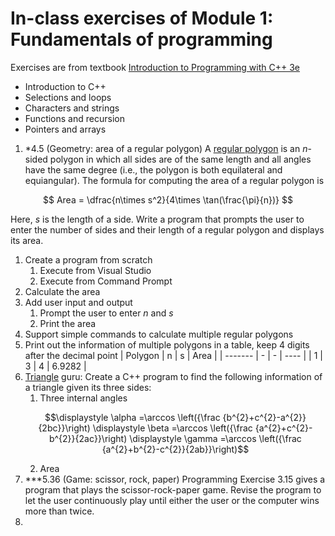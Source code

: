 # In-class exercises of Module 1: Fundamentals of programming
Exercises are from textbook [Introduction to Programming with C++ 3e](https://liveexample.pearsoncmg.com/liang/cpp3e/)

* Introduction to C++
* Selections and loops
* Characters and strings
* Functions and recursion
* Pointers and arrays

1. *4.5 (Geometry: area of a regular polygon) A [regular polygon](https://en.wikipedia.org/wiki/Regular_polygon) is an $n$-sided polygon in which all sides are of the same length and all angles have the same degree (i.e., the polygon is both equilateral and equiangular). The formula for computing the area of a regular polygon is

 $$ Area = \dfrac{n\times s^2}{4\times \tan(\frac{\pi}{n})} $$ 

Here, $s$ is the length of a side. Write a program that prompts the user to enter the number of sides and their length of a regular polygon and displays its area.
  1. Create a program from scratch
     1. Execute from Visual Studio
     2. Execute from Command Prompt
  2. Calculate the area
  3. Add user input and output
     1. Prompt the user to enter $n$ and $s$
     2. Print the area
  4. Support simple commands to calculate multiple regular polygons
  5. Print out the information of multiple polygons in a table, keep 4 digits after the decimal point
  | Polygon | n | s | Area |
  | ------- | - | - | ---- |
  | 1 | 3 | 4 | 6.9282 |
2. [Triangle](https://en.wikipedia.org/wiki/Triangle) guru: Create a C++ program to find the following information of a triangle given its three sides:
   1. Three internal angles
   ```math
   \displaystyle \alpha =\arccos \left({\frac {b^{2}+c^{2}-a^{2}}{2bc}}\right)
   \displaystyle \beta =\arccos \left({\frac {a^{2}+c^{2}-b^{2}}{2ac}}\right)
   \displaystyle \gamma =\arccos \left({\frac {a^{2}+b^{2}-c^{2}}{2ab}}\right)
   ```
   2. Area
3. ***5.36 (Game: scissor, rock, paper) Programming Exercise 3.15 gives a program that plays the scissor-rock-paper game. Revise the program to let the user continuously play until either the user or the computer wins more than twice.
4. 